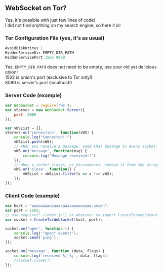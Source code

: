 ## WebSocket on Tor?
Yes, it's possible with just few lines of code!<br>
I did not find anything on my search engine, so here it is!<br>

### Tor Configuration File (yes, it's as usual)
```c
AvoidDiskWrites 1
HiddenServiceDir EMPTY_DIR_PATH
HiddenServicePort 1502 8080
```
Yes, `EMPTY_DIR_PATH` does not need to be empty, use your old yet delicious onion!<br>
1502 is onion's port (exclusive to Tor only!)<br>
8080 is server's port (localhost!)<br>

### Server Code (example)
```js
var WebSocket = require('ws');
var vServer = new WebSocket.Server({
	port: 8080
});

var vWSList = [];
vServer.on('connection', function(vWS) {
	console.log("Connected!!")
	vWSList.push(vWS);
	// When you receive a message, send that message to every socket.
	vWS.on('message', function(msg) {
		console.log("Message received!!")
	});
	// When a socket closes, or disconnects, remove it from the array.
	vWS.on('close', function() {
		vWSList = vWSList.filter(s => s !== vWS);
	});
});
```

### Client Code (example)
```js
var host = "aaaaaaaaaaaaaaaaaaaaaaaaaaa.onion";
var port = 1502;
// use require("./index.js") or whatever to import CreateTorWebSocket
var socket = CreateTorWebSocket(host, port);

socket.on('open', function () {
	console.log('"open" event!');
	socket.send('ping');
});

socket.on('message', function (data, flags) {
	console.log('received %j %j', data, flags);
	//socket.close();
});
```
